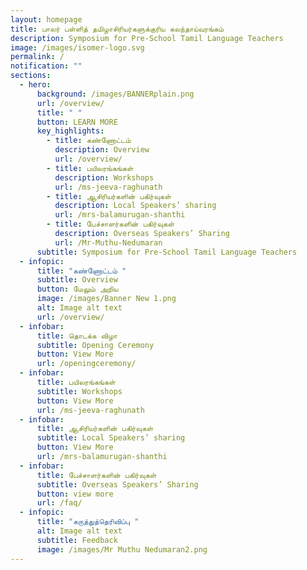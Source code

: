 ```yaml
---
layout: homepage
title: பாலர் பள்ளித் தமிழாசிரியர்களுக்குரிய கலந்தாய்வரங்கம்
description: Symposium for Pre-School Tamil Language Teachers
image: /images/isomer-logo.svg
permalink: /
notification: ""
sections:
  - hero:
      background: /images/BANNERplain.png
      url: /overview/
      title: " "
      button: LEARN MORE
      key_highlights:
        - title: கண்ணோட்டம்
          description: Overview
          url: /overview/
        - title: பயிலரங்கங்கள்
          description: Workshops
          url: /ms-jeeva-raghunath
        - title: ஆசிரியர்களின் பகிர்வுகள்
          description: Local Speakers’ sharing
          url: /mrs-balamurugan-shanthi
        - title: பேச்சாளர்களின் பகிர்வுகள்
          description: Overseas Speakers’ Sharing
          url: /Mr-Muthu-Nedumaran
      subtitle: Symposium for Pre-School Tamil Language Teachers
  - infopic:
      title: "கண்ணோட்டம் "
      subtitle: Overview
      button: மேலும் அறிய
      image: /images/Banner New 1.png
      alt: Image alt text
      url: /overview/
  - infobar:
      title: தொடக்க விழா
      subtitle: Opening Ceremony
      button: View More
      url: /openingceremony/
  - infobar:
      title: பயிலரங்கங்கள்
      subtitle: Workshops
      button: View More
      url: /ms-jeeva-raghunath
  - infobar:
      title: ஆசிரியர்களின் பகிர்வுகள்
      subtitle: Local Speakers’ sharing
      button: View More
      url: /mrs-balamurugan-shanthi
  - infobar:
      title: பேச்சாளர்களின் பகிர்வுகள்
      subtitle: Overseas Speakers’ Sharing
      button: view more
      url: /faq/
  - infopic:
      title: "கருத்துத்தெரிவிப்பு "
      alt: Image alt text
      subtitle: Feedback
      image: /images/Mr Muthu Nedumaran2.png
---
```

